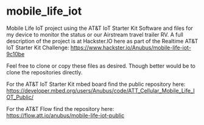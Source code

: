 # mobile_life_iot
Mobile Life IoT project using the AT&amp;T IoT Starter Kit
Software and files for my device to monitor the status or our Airstream travel trailer RV. A full description
of the project is at Hackster.IO here as part of the Realtime AT&T IoT Starter Kit Challenge:
  https://www.hackster.io/Anubus/mobile-life-iot-9c10be
  
  Feel free to clone or copy these files as desired.  Though better would be to clone the repositories directly.
  
  For the AT&T IoT Starter Kit mbed board find the public repository here:
  https://developer.mbed.org/users/Anubus/code/ATT_Cellular_Mobile_Life_IOT_Public/
  
  For the AT&T Flow find the repository here:
  https://flow.att.io/anubus/mobile-life-iot-public

